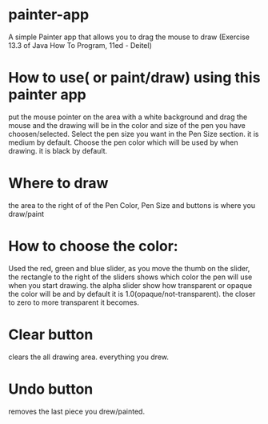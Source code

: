 # painter-app
A simple Painter app that allows you to drag the mouse to draw (Exercise 13.3 of Java How To Program, 11ed - Deitel)

# How to use( or paint/draw) using this painter app
put the mouse pointer on the area with a white background and drag the mouse and the drawing will be in the color and size of the pen you have choosen/selected.
Select the pen size you want in the Pen Size section. it is medium by default.
Choose the pen color which will be used by when drawing. it is black by default.
# Where to draw
the area to the right of of the Pen Color, Pen Size and buttons is where you draw/paint
# How to choose the color:
Used the red, green and blue slider, as you move the thumb on the slider, the rectangle to the right of the sliders shows which color the pen will use when you start drawing.
the alpha slider show how transparent or opaque the color will be and by default it is 1.0(opaque/not-transparent). the closer to zero to more transparent it becomes.
# Clear button
clears the all drawing area. everything you drew.
# Undo button
removes the last piece you drew/painted.
